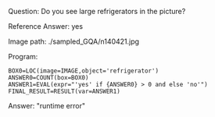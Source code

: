 Question: Do you see large refrigerators in the picture?

Reference Answer: yes

Image path: ./sampled_GQA/n140421.jpg

Program:

```
BOX0=LOC(image=IMAGE,object='refrigerator')
ANSWER0=COUNT(box=BOX0)
ANSWER1=EVAL(expr="'yes' if {ANSWER0} > 0 and else 'no'")
FINAL_RESULT=RESULT(var=ANSWER1)
```
Answer: "runtime error"

